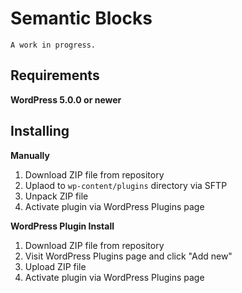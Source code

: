 # Semantic Blocks

`A work in progress.`

## Requirements

**WordPress 5.0.0 or newer**

## Installing

**Manually**

1. Download ZIP file from repository
2. Uplaod to `wp-content/plugins` directory via SFTP
3. Unpack ZIP file
4. Activate plugin via WordPress Plugins page

**WordPress Plugin Install**

1. Download ZIP file from repository
2. Visit WordPress Plugins page and click "Add new"
3. Upload ZIP file
4. Activate plugin via WordPress Plugins page

